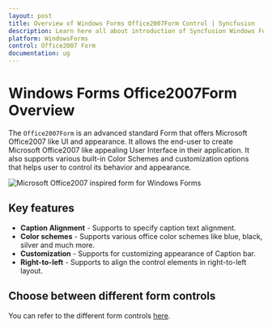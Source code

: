 ```yaml
---
layout: post
title: Overview of Windows Forms Office2007Form Control | Syncfusion
description: Learn here all about introduction of Syncfusion Windows Forms Office2007Form control, its elements and more details.
platform: WindowsForms
control: Office2007 Form
documentation: ug
---
```


# Windows Forms Office2007Form Overview

The `Office2007Form` is an advanced standard Form that offers Microsoft Office2007 like UI and appearance. It allows the end-user to create Microsoft Office2007 like appealing User Interface in their application. It also supports various built-in Color Schemes and customization options that helps user to control its behavior and appearance.

![Microsoft Office2007 inspired form for Windows Forms](Office2007-Form_images/Office2007Form.png)

## Key features

* **Caption Alignment** - Supports to specify caption text alignment.
* **Color schemes** - Supports various office color schemes like blue, black, silver and much more.
* **Customization** - Supports for customizing appearance of Caption bar.
* **Right-to-left** - Supports to align the control elements in right-to-left layout.

## Choose between different form controls
 
You can refer to the different form controls [here](https://help.syncfusion.com/windowsforms/sfform/overview#choose-between-different-form-controls). 
